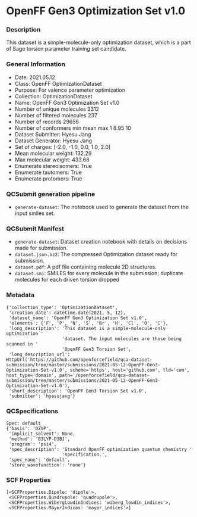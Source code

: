 # OpenFF Gen3 Optimization Set v1.0

### Description

This dataset is a simple-molecule-only optimization dataset, which is a part of Sage torsion parameter training set candidate. 

### General Information

 - Date: 2021.05.12
 - Class: OpenFF OptimizationDataset
 - Purpose: For valence parameter optimization 
 - Collection: OptimizationDataset
 - Name: OpenFF Gen3 Optimization Set v1.0
 - Number of unique molecules        3312
 - Number of filtered molecules      237
 - Number of records                 29656
 - Number of conformers min mean max 1   8.95 10
 - Dataset Submitter: Hyesu Jang
 - Dataset Generator: Hyesu Jang
 - Set of charges: [-2.0, -1.0, 0.0, 1.0, 2.0]
 - Mean molecular weight: 132.29
 - Max molecular weight: 433.68
 - Enumerate stereoisomers: True
 - Enumerate tautomers: True
 - Enumerate protomers: True 

### QCSubmit generation pipeline

 - `generate-dataset`: The notebook used to generate the dataset from the input smiles set.

### QCSubmit Manifest
- `generate-dataset`: Dataset creation notebook with details on decisions made for submission.
- `dataset.json.bz2`: The compressed Optimization dataset ready for submission.
- `dataset.pdf`: A pdf file containing molecule 2D structures.
- `dataset.smi`: SMILES for every molecule in the submission; duplicate molecules for each driven torsion dropped

### Metadata
```
{'collection_type': 'OptimizationDataset',
 'creation_date': datetime.date(2021, 5, 12),
 'dataset_name': 'OpenFF Gen3 Optimization Set v1.0',
 'elements': {'F', 'P', 'N', 'S', 'Br', 'H', 'Cl', 'O', 'C'},
 'long_description': 'This dataset is a simple-molecule-only optimization '
                     'dataset. The input molecules are those being scanned in '
                     'OpenFF Gen3 Torsion Set',
 'long_description_url': HttpUrl('https://github.com/openforcefield/qca-dataset-submission/tree/master/submissions/2021-05-12-OpenFF-Gen3-Optimization-Set-v1.0', scheme='https', host='github.com', tld='com', host_type='domain', path='/openforcefield/qca-dataset-submission/tree/master/submissions/2021-05-12-OpenFF-Gen3-Optimization-Set-v1.0'),
 'short_description': 'OpenFF Gen3 Torsion Set v1.0',
 'submitter': 'hyesujang'}
 ```
 
### QCSpecifications
```
Spec: default
{'basis': 'DZVP',
 'implicit_solvent': None,
 'method': 'B3LYP-D3BJ',
 'program': 'psi4',
 'spec_description': 'Standard OpenFF optimization quantum chemistry '
                     'specification.',
 'spec_name': 'default',
 'store_wavefunction': 'none'}
```

### SCF Properties

```
[<SCFProperties.Dipole: 'dipole'>,
 <SCFProperties.Quadrupole: 'quadrupole'>,
 <SCFProperties.WibergLowdinIndices: 'wiberg_lowdin_indices'>,
 <SCFProperties.MayerIndices: 'mayer_indices'>]
```
